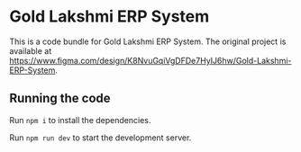 
  # Gold Lakshmi ERP System

  This is a code bundle for Gold Lakshmi ERP System. The original project is available at https://www.figma.com/design/K8NvuGqiVgDFDe7HyIJ6hw/Gold-Lakshmi-ERP-System.

  ## Running the code

  Run `npm i` to install the dependencies.

  Run `npm run dev` to start the development server.
  